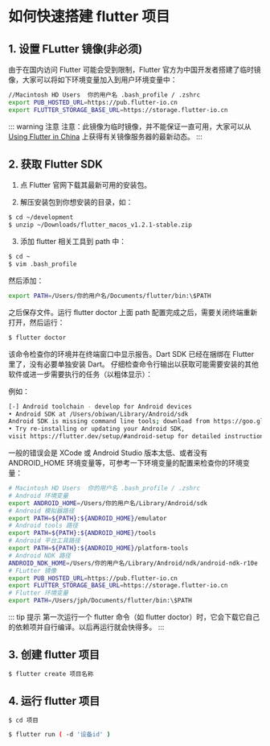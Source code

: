 # 如何快速搭建 flutter 项目

## 1. 设置 FLutter 镜像(非必须)

由于在国内访问 Flutter 可能会受到限制，Flutter 官方为中国开发者搭建了临时镜像，大家可以将如下环境变量加入到用户环境变量中：

```sh
//Macintosh HD⁩ ⁨Users⁩ ⁨ 你的用户名 ⁨.bash_profile / .zshrc
export PUB_HOSTED_URL=https://pub.flutter-io.cn
export FLUTTER_STORAGE_BASE_URL=https://storage.flutter-io.cn
```

::: warning 注意
注意：此镜像为临时镜像，并不能保证一直可用，大家可以从 [Using Flutter in China](https://flutter.dev/community/china) 上获得有关镜像服务器的最新动态。
:::

## 2. 获取 Flutter SDK

1. 点 Flutter 官网下载其最新可用的安装包。

2. 解压安装包到你想安装的目录，如：

```sh
$ cd ~/development
$ unzip ~/Downloads/flutter_macos_v1.2.1-stable.zip
```

3. 添加 flutter 相关工具到 path 中：

```sh
$ cd ~
$ vim .bash_profile
```

然后添加：

```sh
export PATH=/Users/你的用户名/Documents/flutter/bin:\$PATH
```

之后保存文件。运行 flutter doctor 上面 path 配置完成之后，需要关闭终端重新打开，然后运行：

```sh
$ flutter doctor
```

该命令检查你的环境并在终端窗口中显示报告。Dart SDK 已经在捆绑在 Flutter 里了，没有必要单独安装 Dart。 仔细检查命令行输出以获取可能需要安装的其他软件或进一步需要执行的任务（以粗体显示）：

例如：

```sh
[-] Android toolchain - develop for Android devices
• Android SDK at /Users/obiwan/Library/Android/sdk
Android SDK is missing command line tools; download from https://goo.gl/XxQghQ
• Try re-installing or updating your Android SDK,
visit https://flutter.dev/setup/#android-setup for detailed instructions.
```

一般的错误会是 XCode 或 Android Studio 版本太低、或者没有 ANDROID_HOME 环境变量等，可参考一下环境变量的配置来检查你的环境变量：

```sh
# Macintosh HD⁩ ⁨Users⁩ ⁨ 你的用户名 ⁨.bash_profile / .zshrc
# Android 环境变量
export ANDROID_HOME=/Users/你的用户名/Library/Android/sdk
# Android 模拟器路径
export PATH=${PATH}:${ANDROID_HOME}/emulator
# Android tools 路径
export PATH=${PATH}:${ANDROID_HOME}/tools
# Android 平台工具路径
export PATH=${PATH}:${ANDROID_HOME}/platform-tools
# Android NDK 路径
ANDROID_NDK_HOME=/Users/你的用户名/Library/Android/ndk/android-ndk-r10e
# FLutter 镜像
export PUB_HOSTED_URL=https://pub.flutter-io.cn
export FLUTTER_STORAGE_BASE_URL=https://storage.flutter-io.cn
# Flutter 环境变量
export PATH=/Users/jph/Documents/flutter/bin:\$PATH
```

::: tip 提示
第一次运行一个 flutter 命令（如 flutter doctor）时，它会下载它自己的依赖项并自行编译。以后再运行就会快得多。
:::

## 3. 创建 flutter 项目

```sh
$ flutter create 项目名称
```

## 4. 运行 flutter 项目

```sh
$ cd 项目

$ flutter run ( -d '设备id' )
```
